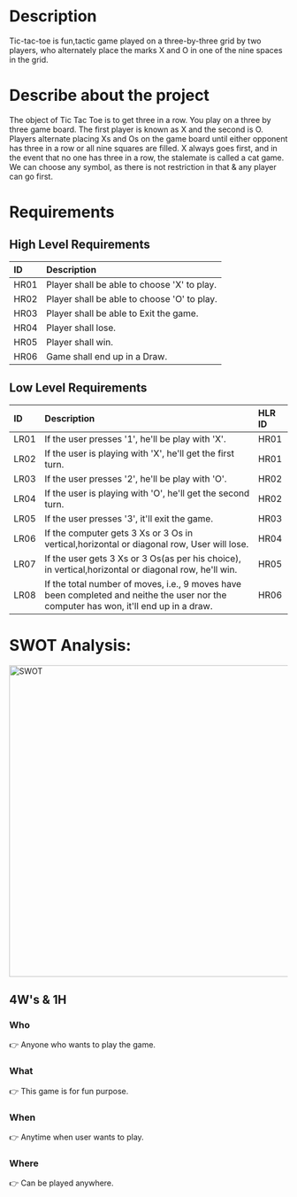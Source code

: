 # Description
Tic-tac-toe is fun,tactic game played on a three-by-three grid by two players, who alternately place the marks X and O in one of the nine spaces in the grid.

# Describe about the project
The object of Tic Tac Toe is to get three in a row. You play on a three by three game board. The first player is known as X and the second is O. Players alternate placing Xs and Os on the game board until either opponent has three in a row or all nine squares are filled. X always goes first, and in the event that no one has three in a row, the stalemate is called a cat game. We can choose any symbol, as there is not restriction in that & any player can go first.

# Requirements
## High Level Requirements</br>

|ID|Description|
|:---|:---|
|HR01|Player shall be able to choose 'X' to play.|
|HR02|Player shall be able to choose 'O' to play.|
|HR03|Player shall be able to Exit the game.|
|HR04|Player shall lose.|
|HR05|Player shall win.|
|HR06|Game shall end up in a Draw.|

## Low Level Requirements
|ID|Description|HLR ID|
|:---|:---|:---|
|LR01|If the user presses '1', he'll be play with 'X'.|HR01|
|LR02|If the user is playing with 'X', he'll get the first turn.|HR01|
|LR03|If the user presses '2', he'll be play with 'O'.|HR02|
|LR04|If the user is playing with 'O', he'll get the second turn.|HR02|
|LR05|If the user presses '3', it'll exit the game.|HR03|
|LR06|If the computer gets 3 Xs or 3 Os in vertical,horizontal or diagonal row, User will lose.|HR04|
|LR07|If the user gets 3 Xs or 3 Os(as per his choice), in vertical,horizontal or diagonal row, he'll win.|HR05|
|LR08|If the total number of moves, i.e., 9 moves have been completed and neithe the user nor the computer has won, it'll end up in a draw.|HR06|

# SWOT Analysis:

<img width="563" alt="SWOT" src="https://user-images.githubusercontent.com/98833151/153712194-4c443cc9-2a43-4ec2-8b0d-8e2815cbc976.png">


## 4W's & 1H
### Who
:point_right: Anyone who wants to play the game.

### What
:point_right: This game is for fun purpose.

### When
:point_right: Anytime when user wants to play.

### Where
:point_right: Can be played anywhere.
